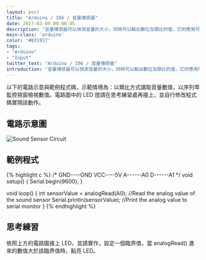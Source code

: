 ```yaml
---
layout: post
title: "Arduino / I06 / 音量傳感器"
date: 2017-03-09 00:00:05
description: "音量傳感器可以偵測音量的大小，同時可以輸出數位及類比的值，它的應用可以藉由拍手來開關設備等等。"
main-class: 'arduino'
color: '#B31917'
tags:
- "Arduino"
- "Input"
twitter_text: "Arduino / I06 / 音量傳感器"
introduction: "音量傳感器可以偵測音量的大小，同時可以輸出數位及類比的值，它的應用可以藉由拍手來開關設備等等。"
---
```


以下的電路示意與範例程式碼，示範情境為：以類比方式讀取音量數值，以序列埠監控視窗檢視數值。電路圖中的 LED 燈請在思考練習處再接上，並自行修改程式碼實現該動作。

## 電路示意圖

![Sound Sensor Circuit](/freakhq/assets/img/posts/I06-1.jpg)

## 範例程式

{% highlight c %}
/*
 GND----GND
 VCC----5V
 A------A0
 D------A1
*/
void setup() {
  Serial.begin(9600);
}

void loop() {
  int sensorValue = analogRead(A0); //Read the analog value of the sound sensor
  Serial.println(sensorValue); //Print the analog value to serial monitor
}
{% endhighlight %}

## 思考練習

依照上方的電路圖接上 LED，並請實作，設定一個臨界值，當 analogRead() 進來的數值大於該臨界值時，點亮 LED。